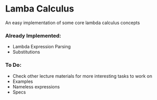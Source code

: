 # Lamba Calculus
An easy implementation of some core lambda calculus concepts

### Already Implemented:
- Lambda Expression Parsing
- Substitutions

### To Do:
- Check other lecture materials for more interesting tasks to work on
- Examples
- Nameless expressions
- Specs

